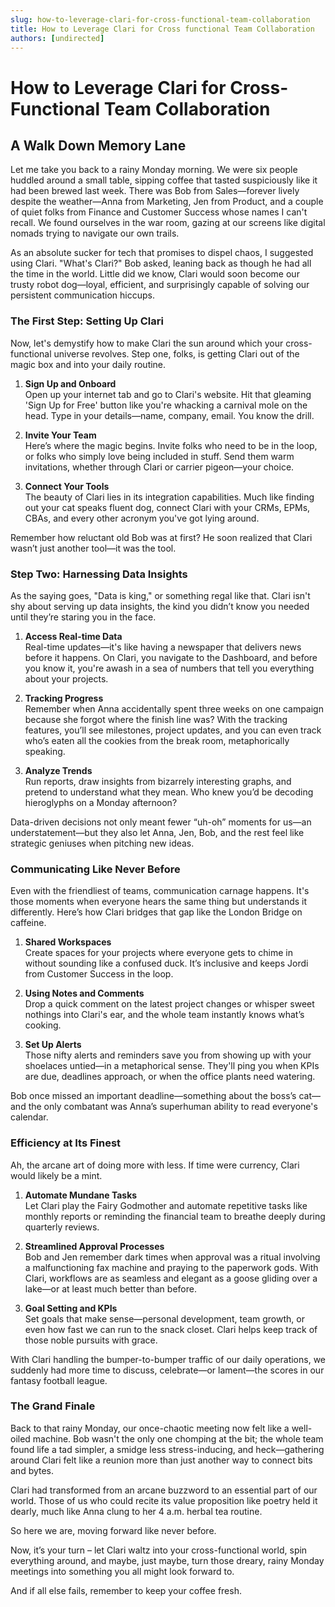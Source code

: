 ```yaml
---
slug: how-to-leverage-clari-for-cross-functional-team-collaboration
title: How to Leverage Clari for Cross functional Team Collaboration
authors: [undirected]
---
```



# How to Leverage Clari for Cross-Functional Team Collaboration

## A Walk Down Memory Lane

Let me take you back to a rainy Monday morning. We were six people huddled around a small table, sipping coffee that tasted suspiciously like it had been brewed last week. There was Bob from Sales—forever lively despite the weather—Anna from Marketing, Jen from Product, and a couple of quiet folks from Finance and Customer Success whose names I can't recall. We found ourselves in the war room, gazing at our screens like digital nomads trying to navigate our own trails.

As an absolute sucker for tech that promises to dispel chaos, I suggested using Clari. "What's Clari?" Bob asked, leaning back as though he had all the time in the world. Little did we know, Clari would soon become our trusty robot dog—loyal, efficient, and surprisingly capable of solving our persistent communication hiccups.

### The First Step: Setting Up Clari

Now, let's demystify how to make Clari the sun around which your cross-functional universe revolves. Step one, folks, is getting Clari out of the magic box and into your daily routine.

1. **Sign Up and Onboard**  
   Open up your internet tab and go to Clari's website. Hit that gleaming 'Sign Up for Free' button like you're whacking a carnival mole on the head. Type in your details—name, company, email. You know the drill.

2. **Invite Your Team**  
   Here’s where the magic begins. Invite folks who need to be in the loop, or folks who simply love being included in stuff. Send them warm invitations, whether through Clari or carrier pigeon—your choice.

3. **Connect Your Tools**  
   The beauty of Clari lies in its integration capabilities. Much like finding out your cat speaks fluent dog, connect Clari with your CRMs, EPMs, CBAs, and every other acronym you've got lying around.

Remember how reluctant old Bob was at first? He soon realized that Clari wasn’t just another tool—it was the tool.

### Step Two: Harnessing Data Insights

As the saying goes, "Data is king," or something regal like that. Clari isn't shy about serving up data insights, the kind you didn’t know you needed until they’re staring you in the face.

1. **Access Real-time Data**  
   Real-time updates—it's like having a newspaper that delivers news before it happens. On Clari, you navigate to the Dashboard, and before you know it, you're awash in a sea of numbers that tell you everything about your projects.

2. **Tracking Progress**  
   Remember when Anna accidentally spent three weeks on one campaign because she forgot where the finish line was? With the tracking features, you’ll see milestones, project updates, and you can even track who’s eaten all the cookies from the break room, metaphorically speaking.

3. **Analyze Trends**  
   Run reports, draw insights from bizarrely interesting graphs, and pretend to understand what they mean. Who knew you’d be decoding hieroglyphs on a Monday afternoon?

Data-driven decisions not only meant fewer “uh-oh” moments for us—an understatement—but they also let Anna, Jen, Bob, and the rest feel like strategic geniuses when pitching new ideas.

### Communicating Like Never Before

Even with the friendliest of teams, communication carnage happens. It's those moments when everyone hears the same thing but understands it differently. Here’s how Clari bridges that gap like the London Bridge on caffeine.

1. **Shared Workspaces**  
   Create spaces for your projects where everyone gets to chime in without sounding like a confused duck. It’s inclusive and keeps Jordi from Customer Success in the loop.

2. **Using Notes and Comments**  
   Drop a quick comment on the latest project changes or whisper sweet nothings into Clari's ear, and the whole team instantly knows what’s cooking.

3. **Set Up Alerts**  
   Those nifty alerts and reminders save you from showing up with your shoelaces untied—in a metaphorical sense. They'll ping you when KPIs are due, deadlines approach, or when the office plants need watering.

Bob once missed an important deadline—something about the boss’s cat—and the only combatant was Anna’s superhuman ability to read everyone's calendar.

### Efficiency at Its Finest

Ah, the arcane art of doing more with less. If time were currency, Clari would likely be a mint. 

1. **Automate Mundane Tasks**  
   Let Clari play the Fairy Godmother and automate repetitive tasks like monthly reports or reminding the financial team to breathe deeply during quarterly reviews.

2. **Streamlined Approval Processes**  
   Bob and Jen remember dark times when approval was a ritual involving a malfunctioning fax machine and praying to the paperwork gods. With Clari, workflows are as seamless and elegant as a goose gliding over a lake—or at least much better than before.

3. **Goal Setting and KPIs**  
   Set goals that make sense—personal development, team growth, or even how fast we can run to the snack closet. Clari helps keep track of those noble pursuits with grace.

With Clari handling the bumper-to-bumper traffic of our daily operations, we suddenly had more time to discuss, celebrate—or lament—the scores in our fantasy football league.

### The Grand Finale

Back to that rainy Monday, our once-chaotic meeting now felt like a well-oiled machine. Bob wasn't the only one chomping at the bit; the whole team found life a tad simpler, a smidge less stress-inducing, and heck—gathering around Clari felt like a reunion more than just another way to connect bits and bytes.

Clari had transformed from an arcane buzzword to an essential part of our world. Those of us who could recite its value proposition like poetry held it dearly, much like Anna clung to her 4 a.m. herbal tea routine.

So here we are, moving forward like never before. 

Now, it’s your turn – let Clari waltz into your cross-functional world, spin everything around, and maybe, just maybe, turn those dreary, rainy Monday meetings into something you all might look forward to. 

And if all else fails, remember to keep your coffee fresh.